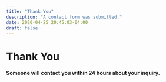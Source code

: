 ```yaml
---
title: "Thank You"
description: "A contact form was submitted."
date: 2020-04-25 20:45:03-04:00
draft: false
---
```


# Thank You
**Someone will contact you within 24 hours about your inquiry.**
